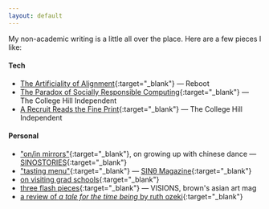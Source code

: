 ```yaml
---
layout: default
---
```


My non-academic writing is a little all over the place. Here are a few pieces I like: 

#### Tech

- [The Artificiality of Alignment](https://joinreboot.org/p/alignment){:target="_blank"} — Reboot
- [The Paradox of Socially Responsible Computing](http://www.theindy.org/article/2235){:target="_blank"} — The College Hill Independent
- [A Recruit Reads the Fine Print](http://www.theindy.org/article/1516){:target="_blank"} — The College Hill Independent

#### Personal

- ["on/in mirrors"](https://letterstomyfriends.substack.com/p/mirrors){:target="_blank"}, on growing up with chinese dance — [SINOSTORIES](https://sinostories.com/){:target="_blank"}
- ["tasting menu"](https://letterstomyfriends.substack.com/p/tastingmenu){:target="_blank"} — [SINθ Magazine](https://sinetheta.net/index.html){:target="_blank"}
- [on visiting grad schools](https://letterstomyfriends.substack.com/p/academia){:target="_blank"}
- [three flash pieces](https://issuu.com/visions.brown/docs/spring2021layoutfinalsingles){:target="_blank"} — VISIONS, brown's asian art mag
- [a review of *a tale for the time being* by ruth ozeki](https://reading.supply/@jessica/some-comfort-for-the-time-being-64k4Ml){:target="_blank"}
